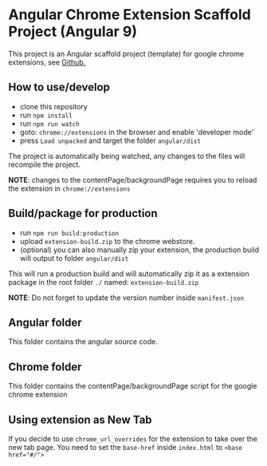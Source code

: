 # Angular Chrome Extension Scaffold Project (Angular 9)

This project is an Angular scaffold project (template) for google chrome extensions, see [Github.](https://github.com/larscom/angular-chrome-extension)

## How to use/develop
- clone this repository
- run `npm install`
- run `npm run watch`
- goto: `chrome://extensions` in the browser and enable 'developer mode'
- press `Load unpacked` and target the folder `angular/dist`

The project is automatically being watched, any changes to the files will recompile the project.

**NOTE**: changes to the contentPage/backgroundPage requires you to reload the extension in `chrome://extensions`


## Build/package for production

- run `npm run build:production`
- upload `extension-build.zip` to the chrome webstore.
- (optional) you can also manually zip your extension, the production build will output to folder `angular/dist`

This will run a production build and will automatically zip it as a extension package in the root folder `./` named: `extension-build.zip`

**NOTE**: Do not forget to update the version number inside `manifest.json`

## Angular folder
This folder contains the angular source code.

## Chrome folder
This folder contains the contentPage/backgroundPage script for the google chrome extension

## Using extension as **New Tab**
If you decide to use `chrome_url_overrides` for the extension to take over the new tab page. You need to set the `base-href` inside `index.html` to `<base href="#/">` 
